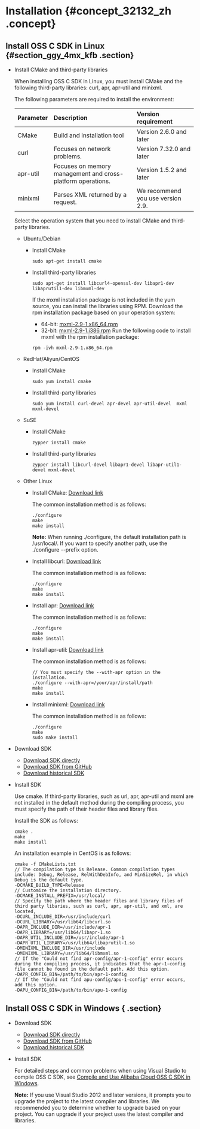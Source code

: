# Installation {#concept_32132_zh .concept}

## Install OSS C SDK in Linux {#section_ggy_4mx_kfb .section}

-   Install CMake and third-party libraries

    When installing OSS C SDK in Linux, you must install CMake and the following third-party libraries: curl, apr, apr-util and minixml.

    The following parameters are required to install the environment:

    |Parameter|Description|Version requirement|
    |:--------|:----------|:------------------|
    |CMake|Build and installation tool|Version 2.6.0 and later|
    |curl|Focuses on network problems.|Version 7.32.0 and later|
    |apr-util|Focuses on memory management and cross-platform operations.|Version 1.5.2 and later|
    |minixml|Parses XML returned by a request.|We recommend you use version 2.9.|

    Select the operation system that you need to install CMake and third-party libraries.

    -   Ubuntu/Debian
        -   Install CMake

            ```language-shell
            sudo apt-get install cmake
            
            ```

        -   Install third-party libraries

            ```language-shell
            sudo apt-get install libcurl4-openssl-dev libapr1-dev libaprutil1-dev libmxml-dev
            
            ```

            If the mxml installation package is not included in the yum source, you can install the libraries using RPM. Download the rpm installation package based on your operation system:

            -   64-bit: [mxml-2.9-1.x86\_64.rpm](http://docs-aliyun.cn-hangzhou.oss.aliyun-inc.com/assets/attach/32132/cn_zh/1501596081318/mxml-2.9-1.x86_64.rpm?spm=a2c4g.11186623.2.9.403527b9NiIRgn&file=mxml-2.9-1.x86_64.rpm) 
            -   32-bit: [mxml-2.9-1.i386.rpm](http://docs-aliyun.cn-hangzhou.oss.aliyun-inc.com/assets/attach/32132/cn_zh/1501596109140/mxml-2.9-1.i386.rpm) 
            Run the following code to install mxml with the rpm installation package:

            ```language-shell
            rpm -ivh mxml-2.9-1.x86_64.rpm
            
            ```

    -   RedHat/Aliyun/CentOS
        -   Install CMake

            ```language-shell
            sudo yum install cmake
            
            ```

        -   Install third-party libraries

            ```language-shell
            sudo yum install curl-devel apr-devel apr-util-devel  mxml mxml-devel
            
            ```

    -   SuSE
        -   Install CMake

            ```language-shell
            zypper install cmake
            
            ```

        -   Install third-party libraries

            ```language-shell
            zypper install libcurl-devel libapr1-devel libapr-util1-devel mxml-devel
            
            ```

    -   Other Linux
        -   Install CMake: [Download link](https://cmake.org/download)

            The common installation method is as follows:

            ```language-shell
            ./configure
            make
            make install
            
            ```

            **Note:** When running ./configure, the default installation path is /usr/local/. If you want to specify another path, use the ./configure --prefix option.

        -   Install libcurl: [Download link](http://curl.haxx.se/download.html)

            The common installation method is as follows:

            ```language-shell
            ./configure
            make
            make install
            
            ```

        -   Install apr: [Download link](https://apr.apache.org/download.cgi)

            The common installation method is as follows:

            ```language-shell
            ./configure
            make
            make install
            
            ```

        -   Install apr-util: [Download link](https://apr.apache.org/download.cgi)

            The common installation method is as follows:

            ```language-shell
            // You must specify the --with-apr option in the installation.
            ./configure --with-apr=/your/apr/install/path
            make
            make install
            
            ```

        -   Install minixml: [Download link](http://michaelrsweet.github.io/mxml/)

            The common installation method is as follows:

            ```language-shell
            ./configure
            make
            sudo make install
            
            ```

-   Download SDK
    -    [Download SDK directly](http://docs-aliyun.cn-hangzhou.oss.aliyun-inc.com/assets/attach/32131/cn_zh/1501595738954/aliyun-oss-c-sdk-3.5.0.tar.gz?spm=a2c4g.11186623.2.16.7f6327b9B1Jhba&file=aliyun-oss-c-sdk-3.5.0.tar.gz)
    -    [Download SDK from GitHub](https://github.com/aliyun/aliyun-oss-c-sdk?spm=a2c4g.11186623.2.17.7f6327b9B1Jhba) 
    -    [Download historical SDK](https://github.com/aliyun/aliyun-oss-c-sdk/releases) 
-   Install SDK

    Use cmake. If third-party libraries, such as url, apr, apr-util and mxml are not installed in the default method during the compiling process, you must specify the path of their header files and library files.

    Install the SDK as follows:

    ```language-shell
    cmake .
    make
    make install
    
    ```

    An installation example in CentOS is as follows:

    ```language-shell
    cmake -f CMakeLists.txt
    // The compilation type is Release. Common compilation types include: Debug, Release, RelWithDebInfo, and MinSizeRel, in which Debug is the default type.
    -DCMAKE_BUILD_TYPE=Release
    // Customize the installation directory.
    -DCMAKE_INSTALL_PREFIX=/usr/local/
    // Specify the path where the header files and library files of third party libaries, such as curl, apr, apr-util, and xml, are located,
    -DCURL_INCLUDE_DIR=/usr/include/curl
    -DCURL_LIBRARY=/usr/lib64/libcurl.so
    -DAPR_INCLUDE_DIR=/usr/include/apr-1
    -DAPR_LIBRARY=/usr/lib64/libapr-1.so
    -DAPR_UTIL_INCLUDE_DIR=/usr/include/apr-1
    -DAPR_UTIL_LIBRARY=/usr/lib64/libaprutil-1.so
    -DMINIXML_INCLUDE_DIR=/usr/include
    -DMINIXML_LIBRARY=/usr/lib64/libmxml.so
    // If the "Could not find apr-config/apr-1-config" error occurs during the compiling process, it indicates that the apr-1-config file cannot be found in the default path. Add this option.
    -DAPR_CONFIG_BIN=/path/to/bin/apr-1-config
    // If the "Could not find apu-config/apu-1-config" error occurs, add this option.
    -DAPU_CONFIG_BIN=/path/to/bin/apu-1-config
    
    ```


## Install OSS C SDK in Windows { .section}

-   Download SDK
    -    [Download SDK directly](http://docs-aliyun.cn-hangzhou.oss.aliyun-inc.com/assets/attach/32131/cn_zh/1501595775239/aliyun-oss-c-sdk-3.5.0.zip) 
    -    [Download SDK from GitHub](https://github.com/aliyun/aliyun-oss-c-sdk) 
    -    [Download historical SDK](https://github.com/aliyun/aliyun-oss-c-sdk/releases) 
-   Install SDK

    For detailed steps and common problems when using Visual Studio to compile OSS C SDK, see [Compile and Use Alibaba Cloud OSS C SDK in Windows](https://yq.aliyun.com/articles/57947).

    **Note:** If you use Visual Studio 2012 and later versions, it prompts you to upgrade the project to the latest compiler and libraries. We recommended you to determine whether to upgrade based on your project. You can upgrade if your project uses the latest compiler and libraries.


